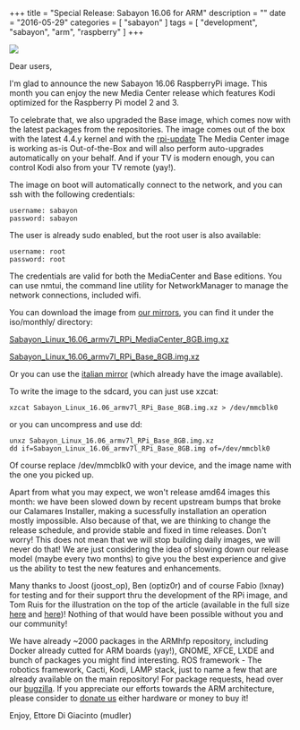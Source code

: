 +++
title = "Special Release: Sabayon 16.06 for ARM"
description = ""
date = "2016-05-29"
categories = [ "sabayon" ]
tags = [
"development",
"sabayon",
"arm",
"raspberry"
]
+++

![](http://i.imgur.com/JzlQA4w.jpg)

Dear users,

I'm glad to announce the new Sabayon 16.06 RaspberryPi image.
This month you can enjoy the new Media Center release
which features Kodi optimized for the Raspberry Pi model 2 and 3.

To celebrate that, we also upgraded the Base image,
which comes now with the latest packages from the repositories.
The image comes out of the box with the latest 4.4.y kernel and with the
[rpi-update](https://github.com/Hexxeh/rpi-update#rpi-update)
The Media Center image is working as-is Out-of-the-Box and
will also perform auto-upgrades automatically on your behalf.
And if your TV is modern enough,
you can control Kodi also from your TV remote (yay!).

The image on boot will automatically connect to the network,
and you can ssh with the following credentials:

    username: sabayon
    password: sabayon

The user is already sudo enabled, but the root user is also available:

    username: root
    password: root

The credentials are valid for both the MediaCenter and Base editions.
You can use nmtui,
the command line utility for NetworkManager to manage the network connections,
included wifi.

You can download the image from
[our mirrors](http://dl.sabayon.org/iso/monthly/),
you can find it under the iso/monthly/ directory:

[Sabayon_Linux_16.06_armv7l_RPi_MediaCenter_8GB.img.xz](http://dl.sabayon.org/iso/monthly/Sabayon_Linux_16.06_armv7l_RPi_MediaCenter_8GB.img.xz)

[Sabayon_Linux_16.06_armv7l_RPi_Base_8GB.img.xz](http://dl.sabayon.org/iso/monthly/Sabayon_Linux_16.06_armv7l_RPi_Base_8GB.img.xz)

Or you can use the
[italian mirror](http://mirror1.mirror.garr.it/mirrors/sabayonlinux/iso/monthly/Sabayon_Linux_16.06_armv7l_RPi_MediaCenter_8GB.img.xz)
(which already have the image available).

To write the image to the sdcard, you can just use xzcat:

	xzcat Sabayon_Linux_16.06_armv7l_RPi_Base_8GB.img.xz > /dev/mmcblk0

or you can uncompress and use dd:

	unxz Sabayon_Linux_16.06_armv7l_RPi_Base_8GB.img.xz
	dd if=Sabayon_Linux_16.06_armv7l_RPi_Base_8GB.img of=/dev/mmcblk0

Of course replace /dev/mmcblk0 with your device,
and the image name with the one you picked up.

Apart from what you may expect, we won't release amd64 images this month:
we have been slowed down by recent upstream bumps that broke
our Calamares Installer,
making a sucessfully installation an operation mostly impossible.
Also because of that, we are thinking to change the release schedule,
and provide stable and fixed in time releases. Don't worry!
This does not mean that we will stop building daily images,
we will never do that!
We are just considering the idea of slowing down our release model
(maybe every two months) to give you the best experience and
give us the ability to test the new features and enhancements.

Many thanks to Joost (joost_op), Ben (optiz0r) and of course Fabio (lxnay)
for testing and for their support thru the development of the RPi image,
and Tom Ruis for the illustration on the top of the article
(available in the full size  [here](http://i.imgur.com/Q5COMf1.jpg) and
[here](http://i.imgur.com/JzlQA4w.jpg))!
Nothing of that would have been possible without you and our community!

We have already ~2000 packages in the ARMhfp repository,
including Docker already cutted for ARM boards (yay!),
GNOME, XFCE, LXDE and bunch of packages you might find interesting.
ROS framework - The robotics framework, Cacti, Kodi, LAMP stack,
just to name a few that are already available on the main repository!
For package requests, head over our [bugzilla](https://bugs.sabayon.org/).
If you appreciate our efforts towards the ARM architecture,
please consider to [donate us](https://www.sabayon.org/donate)
either hardware or money to buy it!

Enjoy,
Ettore Di Giacinto (mudler)
